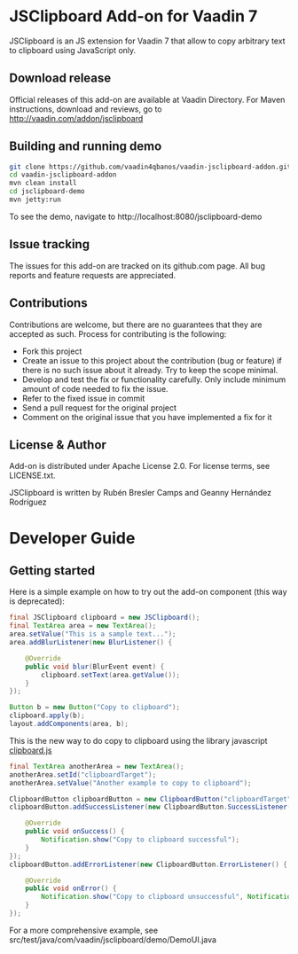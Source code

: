 # JSClipboard Add-on for Vaadin 7

JSClipboard is an JS extension for Vaadin 7 that allow to copy arbitrary text to clipboard using JavaScript only.

## Download release

Official releases of this add-on are available at Vaadin Directory. For Maven instructions, download and reviews, go to http://vaadin.com/addon/jsclipboard

## Building and running demo

``` bash
git clone https://github.com/vaadin4qbanos/vaadin-jsclipboard-addon.git
cd vaadin-jsclipboard-addon
mvn clean install
cd jsclipboard-demo
mvn jetty:run
```

To see the demo, navigate to http://localhost:8080/jsclipboard-demo

## Issue tracking

The issues for this add-on are tracked on its github.com page. All bug reports and feature requests are appreciated. 

## Contributions

Contributions are welcome, but there are no guarantees that they are accepted as such. Process for contributing is the following:
- Fork this project
- Create an issue to this project about the contribution (bug or feature) if there is no such issue about it already. Try to keep the scope minimal.
- Develop and test the fix or functionality carefully. Only include minimum amount of code needed to fix the issue.
- Refer to the fixed issue in commit
- Send a pull request for the original project
- Comment on the original issue that you have implemented a fix for it

## License & Author

Add-on is distributed under Apache License 2.0. For license terms, see LICENSE.txt.

JSClipboard is written by Rubén Bresler Camps and Geanny Hernández Rodríguez

# Developer Guide

## Getting started

Here is a simple example on how to try out the add-on component (this way is deprecated):

```java
final JSClipboard clipboard = new JSClipboard();
final TextArea area = new TextArea();
area.setValue("This is a sample text...");
area.addBlurListener(new BlurListener() {

    @Override
    public void blur(BlurEvent event) {
        clipboard.setText(area.getValue());
    }
});

Button b = new Button("Copy to clipboard");
clipboard.apply(b);
layout.addComponents(area, b);
```

This is the new way to do copy to clipboard using the library javascript [clipboard.js](https://clipboardjs.com/)
```java
final TextArea anotherArea = new TextArea();
anotherArea.setId("clipboardTarget");
anotherArea.setValue("Another example to copy to clipboard");

ClipboardButton clipboardButton = new ClipboardButton("clipboardTarget");
clipboardButton.addSuccessListener(new ClipboardButton.SuccessListener() {

    @Override
    public void onSuccess() {
        Notification.show("Copy to clipboard successful");
    }
});
clipboardButton.addErrorListener(new ClipboardButton.ErrorListener() {

    @Override
    public void onError() {
        Notification.show("Copy to clipboard unsuccessful", Notification.Type.ERROR_MESSAGE);
    }
});
```
For a more comprehensive example, see src/test/java/com/vaadin/jsclipboard/demo/DemoUI.java


